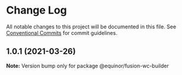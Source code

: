 # Change Log

All notable changes to this project will be documented in this file.
See [Conventional Commits](https://conventionalcommits.org) for commit guidelines.

## 1.0.1 (2021-03-26)

**Note:** Version bump only for package @equinor/fusion-wc-builder
